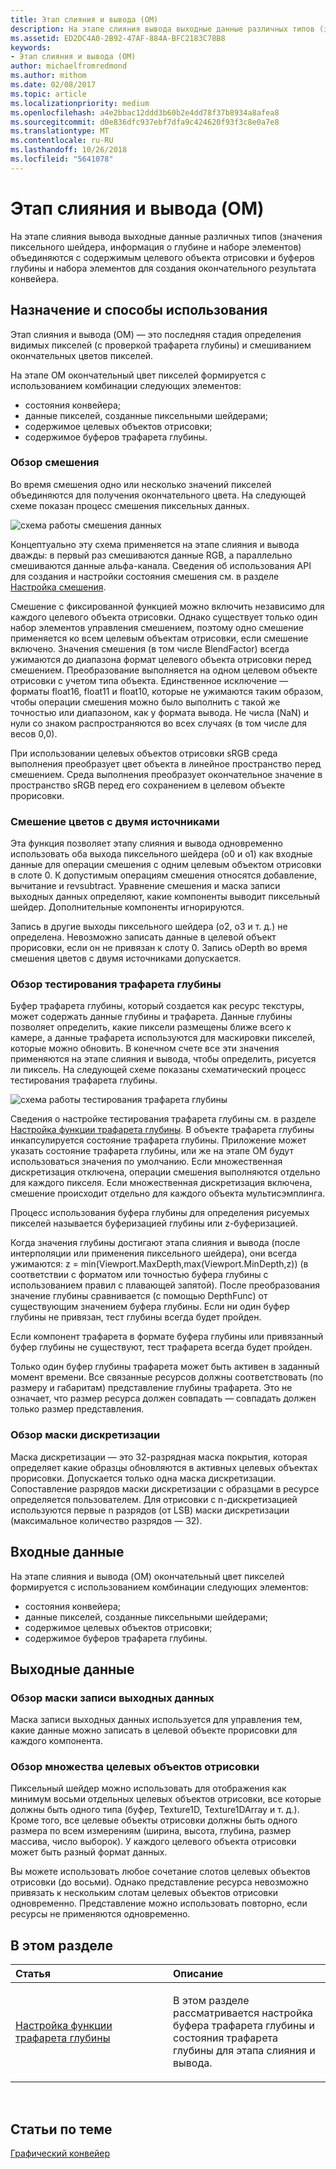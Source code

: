 ```yaml
---
title: Этап слияния и вывода (OM)
description: На этапе слияния вывода выходные данные различных типов (значения пиксельного шейдера, информация о глубине и наборе элементов) объединяются с содержимым целевого объекта отрисовки и буферов глубины и набора элементов для создания окончательного результата конвейера.
ms.assetid: ED2DC4A0-2B92-47AF-884A-BFC2183C78B8
keywords:
- Этап слияния и вывода (OM)
author: michaelfromredmond
ms.author: mithom
ms.date: 02/08/2017
ms.topic: article
ms.localizationpriority: medium
ms.openlocfilehash: a4e2bbac12ddd3b60b2e4dd78f37b8934a8afea8
ms.sourcegitcommit: d0e836dfc937ebf7dfa9c424620f93f3c8e0a7e8
ms.translationtype: MT
ms.contentlocale: ru-RU
ms.lasthandoff: 10/26/2018
ms.locfileid: "5641078"
---
```

# <a name="output-merger-om-stage"></a>Этап слияния и вывода (OM)


На этапе слияния вывода выходные данные различных типов (значения пиксельного шейдера, информация о глубине и наборе элементов) объединяются с содержимым целевого объекта отрисовки и буферов глубины и набора элементов для создания окончательного результата конвейера.

## <a name="span-idpurpose-and-usesspanspan-idpurpose-and-usesspanspan-idpurpose-and-usesspanpurpose-and-uses"></a><span id="Purpose-and-uses"></span><span id="purpose-and-uses"></span><span id="PURPOSE-AND-USES"></span>Назначение и способы использования


Этап слияния и вывода (OM) — это последняя стадия определения видимых пикселей (с проверкой трафарета глубины) и смешиванием окончательных цветов пикселей.

На этапе OM окончательный цвет пикселей формируется с использованием комбинации следующих элементов:

-   состояния конвейера;
-   данные пикселей, созданные пиксельными шейдерами;
-   содержимое целевых объектов отрисовки;
-   содержимое буферов трафарета глубины.

### <a name="span-idblending-overviewspanspan-idblending-overviewspanspan-idblending-overviewspanblending-overview"></a><span id="Blending-overview"></span><span id="blending-overview"></span><span id="BLENDING-OVERVIEW"></span>Обзор смешения

Во время смешения одно или несколько значений пикселей объединяются для получения окончательного цвета. На следующей схеме показан процесс смешения пиксельных данных.

![схема работы смешения данных](images/d3d10-blend-state.png)

Концептуально эту схема применяется на этапе слияния и вывода дважды: в первый раз смешиваются данные RGB, а параллельно смешиваются данные альфа-канала. Сведения об использования API для создания и настройки состояния смешения см. в разделе [Настройка смешения](https://msdn.microsoft.com/library/windows/desktop/bb205072).

Смешение с фиксированной функцией можно включить независимо для каждого целевого объекта отрисовки. Однако существует только один набор элементов управления смешением, поэтому одно смешение применяется ко всем целевым объектам отрисовки, если смешение включено. Значения смешения (в том числе BlendFactor) всегда ужимаются до диапазона формат целевого объекта отрисовки перед смешением. Преобразование выполняется на одном целевом объекте отрисовки с учетом типа объекта. Единственное исключение — форматы float16, float11 и float10, которые не ужимаются таким образом, чтобы операции смешения можно было выполнить с такой же точностью или диапазоном, как у формата вывода. Не числа (NaN) и нули со знаком распространяются во всех случаях (в том числе для весов 0,0).

При использовании целевых объектов отрисовки sRGB среда выполнения преобразует цвет объекта в линейное пространство перед смешением. Среда выполнения преобразует окончательное значение в пространство sRGB перед его сохранением в целевом объекте прорисовки.

### <a name="span-iddual-source-color-blendingspanspan-iddual-source-color-blendingspanspan-iddual-source-color-blendingspandual-source-color-blending"></a><span id="Dual-source-color-blending"></span><span id="dual-source-color-blending"></span><span id="DUAL-SOURCE-COLOR-BLENDING"></span>Смешение цветов с двумя источниками

Эта функция позволяет этапу слияния и вывода одновременно использовать оба выхода пиксельного шейдера (о0 и o1) как входные данные для операции смешения с одним целевым объектом отрисовки в слоте 0. К допустимым операциям смешения относятся добавление, вычитание и revsubtract. Уравнение смешения и маска записи выходных данных определяют, какие компоненты выводит пиксельный шейдер. Дополнительные компоненты игнорируются.

Запись в другие выходы пиксельного шейдера (o2, o3 и т. д.) не определена. Невозможно записать данные в целевой объект прорисовки, если он не привязан к слоту 0. Запись oDepth во время смешения цветов с двумя источниками допускается.

### <a name="span-iddepth-stencil-testspanspan-iddepth-stencil-testspanspan-iddepth-stencil-testspandepth-stencil-testing-overview"></a><span id="Depth-Stencil-Test"></span><span id="depth-stencil-test"></span><span id="DEPTH-STENCIL-TEST"></span>Обзор тестирования трафарета глубины

Буфер трафарета глубины, который создается как ресурс текстуры, может содержать данные глубины и трафарета. Данные глубины позволяет определить, какие пиксели размещены ближе всего к камере, а данные трафарета используются для маскировки пикселей, которые можно обновить. В конечном счете все эти значения применяются на этапе слияния и вывода, чтобы определить, рисуется ли пиксель. На следующей схеме показаны схематический процесс тестирования трафарета глубины.

![схема работы тестирования трафарета глубины](images/d3d10-depth-stencil-test.png)

Сведения о настройке тестирования трафарета глубины см. в разделе [Настройка функции трафарета глубины](configuring-depth-stencil-functionality.md). В объекте трафарета глубины инкапсулируется состояние трафарета глубины. Приложение может указать состояние трафарета глубины, или же на этапе OM будут использоваться значения по умолчанию. Если множественная дискретизация отключена, операции смешения выполняются отдельно для каждого пикселя. Если множественная дискретизация включена, смешение происходит отдельно для каждого объекта мультисэмплинга.

Процесс использования буфера глубины для определения рисуемых пикселей называется буферизацией глубины или z-буферизацией.

Когда значения глубины достигают этапа слияния и вывода (после интерполяции или применения пиксельного шейдера), они всегда ужимаются: z = min(Viewport.MaxDepth,max(Viewport.MinDepth,z)) (в соответствии с форматом или точностью буфера глубины с использованием правил с плавающей запятой). После преобразования значение глубины сравнивается (с помощью DepthFunc) от существующим значением буфера глубины. Если ни один буфер глубины не привязан, тест глубины всегда будет пройден.

Если компонент трафарета в формате буфера глубины или привязанный буфер глубины не существуют, тест трафарета всегда будет пройден.

Только один буфер глубины трафарета может быть активен в заданный момент времени. Все связанные ресурсов должны соответствовать (по размеру и габаритам) представление глубины трафарета. Это не означает, что размер ресурса должен совпадать — совпадать должен только размер представления.

### <a name="span-idsample-maskspanspan-idsample-maskspanspan-idsample-maskspansample-mask-overview"></a><span id="Sample-Mask"></span><span id="sample-mask"></span><span id="SAMPLE-MASK"></span>Обзор маски дискретизации

Маска дискретизации — это 32-разрядная маска покрытия, которая определяет какие образцы обновляются в активных целевых объектах прорисовки. Допускается только одна маска дискретизации. Сопоставление разрядов маски дискретизации с образцами в ресурсе определяется пользователем. Для отрисовки с n-дискретизацией используются первые n разрядов (от LSB) маски дискретизации (максимальное количество разрядов — 32).

## <a name="span-idinputspanspan-idinputspanspan-idinputspaninput"></a><span id="Input"></span><span id="input"></span><span id="INPUT"></span>Входные данные


На этапе слияния и вывода (OM) окончательный цвет пикселей формируется с использованием комбинации следующих элементов:

-   состояния конвейера;
-   данные пикселей, созданные пиксельными шейдерами;
-   содержимое целевых объектов отрисовки;
-   содержимое буферов трафарета глубины.

## <a name="span-idoutputspanspan-idoutputspanspan-idoutputspanoutput"></a><span id="Output"></span><span id="output"></span><span id="OUTPUT"></span>Выходные данные


### <a name="span-idoutput-write-mask-overviewspanspan-idoutput-write-mask-overviewspanspan-idoutput-write-mask-overviewspanoutput-write-mask-overview"></a><span id="Output-write-mask-overview"></span><span id="output-write-mask-overview"></span><span id="OUTPUT-WRITE-MASK-OVERVIEW"></span>Обзор маски записи выходных данных

Маска записи выходных данных используется для управления тем, какие данные можно записать в целевой объекте прорисовки для каждого компонента.

### <a name="span-idmultiple-render-targets-overviewspanspan-idmultiple-render-targets-overviewspanspan-idmultiple-render-targets-overviewspanmultiple-render-targets-overview"></a><span id="Multiple-render-targets-overview"></span><span id="multiple-render-targets-overview"></span><span id="MULTIPLE-RENDER-TARGETS-OVERVIEW"></span>Обзор множества целевых объектов отрисовки

Пиксельный шейдер можно использовать для отображения как минимум восьми отдельных целевых объектов отрисовки, все которые должны быть одного типа (буфер, Texture1D, Texture1DArray и т. д.). Кроме того, все целевые объекты отрисовки должны быть одного размера по всем измерениям (ширина, высота, глубина, размер массива, число выборок). У каждого целевого объекта отрисовки может быть разный формат данных.

Вы можете использовать любое сочетание слотов целевых объектов отрисовки (до восьми). Однако представление ресурса невозможно привязать к нескольким слотам целевых объектов отрисовки одновременно. Представление можно использовать повторно, если ресурсы не применяются одновременно.

## <a name="span-idin-this-sectionspanin-this-section"></a><span id="in-this-section"></span>В этом разделе


<table>
<colgroup>
<col width="50%" />
<col width="50%" />
</colgroup>
<thead>
<tr class="header">
<th align="left">Статья</th>
<th align="left">Описание</th>
</tr>
</thead>
<tbody>
<tr class="odd">
<td align="left"><p><a href="configuring-depth-stencil-functionality.md">Настройка функции трафарета глубины</a></p></td>
<td align="left"><p>В этом разделе рассматривается настройка буфера трафарета глубины и состояния трафарета глубины для этапа слияния и вывода.</p></td>
</tr>
</tbody>
</table>

 

## <a name="span-idrelated-topicsspanrelated-topics"></a><span id="related-topics"></span>Статьи по теме


[Графический конвейер](graphics-pipeline.md)

 

 




